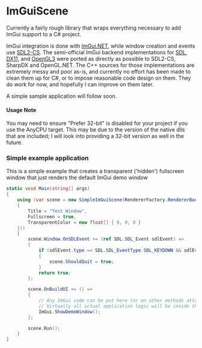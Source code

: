 # ImGuiScene
Currently a fairly rough library that wraps everything necessary to add ImGui support to a C# project.

ImGui integration is done with [ImGui.NET](https://github.com/mellinoe/ImGui.NET), while window creation and events use [SDL2-CS](https://github.com/flibitijibibo/SDL2-CS).  The semi-official ImGui backend implementations for [SDL](https://github.com/ocornut/imgui/blob/master/examples/imgui_impl_sdl.cpp), [DX11](https://github.com/ocornut/imgui/blob/master/examples/imgui_impl_dx11.cpp), and [OpenGL3](https://github.com/ocornut/imgui/blob/master/examples/imgui_impl_opengl3.cpp) were ported as directly as possible to SDL2-CS, SharpDX and OpenGL.NET.  The C++ sources for those implementations are extremely messy and poor as-is, and currently no effort has been made to clean them up for C#, or to impose reasonable code design on them.  They do work for now, and hopefully I can improve on them later.

A simple sample application will follow soon.

#### Usage Note
You may need to ensure "Prefer 32-bit" is disabled for your project if you use the AnyCPU target.  This may be due to the version of the native dlls that are included; I will look into providing a 32-bit version as well in the future.


### Simple example application
This is a simple example that creates a transparent ('hidden') fullscreen window that just renders the default ImGui demo window
```csharp
static void Main(string[] args)
{
    using (var scene = new SimpleImGuiScene(RendererFactory.RendererBackend.DirectX11, new WindowCreateInfo
    {
        Title = "Test Window",
        Fullscreen = true,
        TransparentColor = new float[] { 0, 0, 0 }
    }))
    {
        scene.Window.OnSDLEvent += (ref SDL.SDL_Event sdlEvent) =>
        {
            if (sdlEvent.type == SDL.SDL_EventType.SDL_KEYDOWN && sdlEvent.key.keysym.scancode == SDL.SDL_Scancode.SDL_SCANCODE_ESCAPE)
            {
                scene.ShouldQuit = true;
            }
            return true;
        };

        scene.OnBuildUI += () =>
        {
            // Any ImGui code can be put here (or on other methods attached to OnBuildUI) and will work as expected
            // Virtually all actual application logic will be inside these handlers
            ImGui.ShowDemoWindow();
        };

        scene.Run();
    }
}
```
